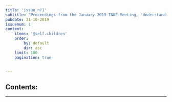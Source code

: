 ```yaml
---
title: 'issue nº1'
subtitle: "Proceedings from the January 2019 INKE Meeting, 'Understanding and Enacting Open Scholarship.'"
pubdate: 31-10-2019
issuenum: 1
content:
    items: '@self.children'
    order:
        by: default
        dir: asc
    limit: 100
    pagination: true


---
```



<h2>Contents:</h2>

---
